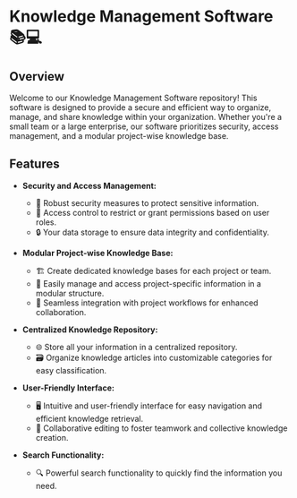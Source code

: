 # Knowledge Management Software 📚💻

## Overview

Welcome to our Knowledge Management Software repository! This software is designed to provide a secure and efficient way to organize, manage, and share knowledge within your organization. Whether you're a small team or a large enterprise, our software prioritizes security, access management, and a modular project-wise knowledge base.

## Features

- **Security and Access Management:**

  - 🔐 Robust security measures to protect sensitive information.
  - 👥 Access control to restrict or grant permissions based on user roles.
  - 🔒 Your data storage to ensure data integrity and confidentiality.

- **Modular Project-wise Knowledge Base:**

  - 🏗️ Create dedicated knowledge bases for each project or team.
  - 📁 Easily manage and access project-specific information in a modular structure.
  - 🔄 Seamless integration with project workflows for enhanced collaboration.

- **Centralized Knowledge Repository:**

  - 🌐 Store all your information in a centralized repository.
  - 🗃️ Organize knowledge articles into customizable categories for easy classification.

- **User-Friendly Interface:**

  - 🖥️ Intuitive and user-friendly interface for easy navigation and efficient knowledge retrieval.
  - 🤝 Collaborative editing to foster teamwork and collective knowledge creation.

- **Search Functionality:**
  - 🔍 Powerful search functionality to quickly find the information you need.
